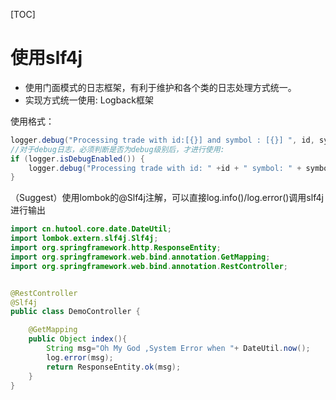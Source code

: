 [TOC]

# 使用slf4j
- 使用门面模式的日志框架，有利于维护和各个类的日志处理方式统一。
- 实现方式统一使用: Logback框架

使用格式：
```java
logger.debug("Processing trade with id:[{}] and symbol : [{}] ", id, symbol);
//对于debug日志，必须判断是否为debug级别后，才进行使用:
if (logger.isDebugEnabled()) {
    logger.debug("Processing trade with id: " +id + " symbol: " + symbol);
}
```

（Suggest）使用lombok的@Slf4j注解，可以直接log.info()/log.error()调用slf4j进行输出
```java
import cn.hutool.core.date.DateUtil;
import lombok.extern.slf4j.Slf4j;
import org.springframework.http.ResponseEntity;
import org.springframework.web.bind.annotation.GetMapping;
import org.springframework.web.bind.annotation.RestController;


@RestController
@Slf4j
public class DemoController {

    @GetMapping
    public Object index(){
        String msg="Oh My God ,System Error when "+ DateUtil.now();
        log.error(msg);
        return ResponseEntity.ok(msg);
    }
}
```